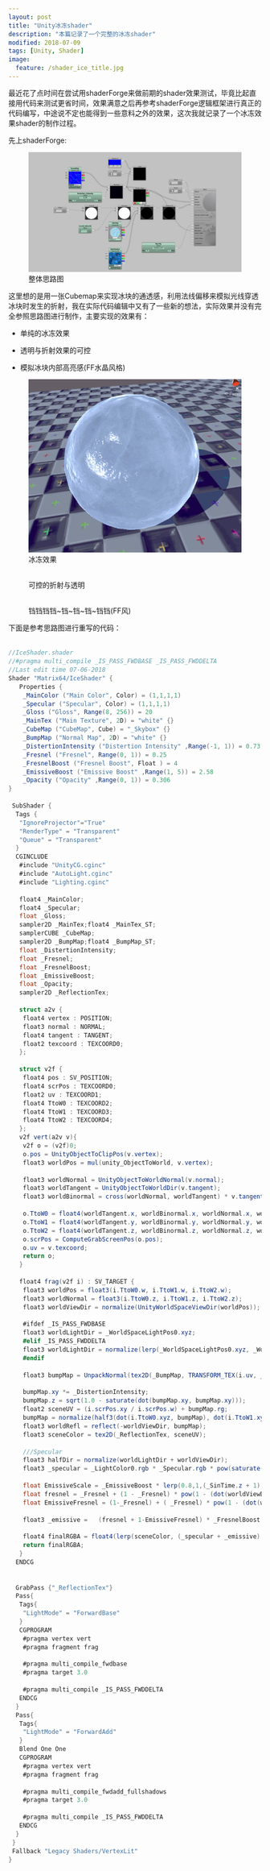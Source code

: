 ```yaml
---
layout: post
title: "Unity冰冻shader"
description: "本篇记录了一个完整的冰冻shader"
modified: 2018-07-09
tags: [Unity, Shader]
image:
  feature: /shader_ice_title.jpg
---
```


最近花了点时间在尝试用shaderForge来做前期的shader效果测试，毕竟比起直接用代码来测试更省时间，效果满意之后再参考shaderForge逻辑框架进行真正的代码编写，中途说不定也能得到一些意料之外的效果，这次我就记录了一个冰冻效果shader的制作过程。

先上shaderForge:

<figure>
 <a href="/images/shader_ice_full.jpg"><img src="/images/shader_ice_mini.jpg" alt=""></a>
 <figcaption>整体思路图</figcaption>
</figure>

这里想的是用一张Cubemap来实现冰块的通透感，利用法线偏移来模拟光线穿透冰块时发生的折射，我在实际代码编辑中又有了一些新的想法，实际效果并没有完全参照思路图进行制作，主要实现的效果有：

- 单纯的冰冻效果

- 透明与折射效果的可控

- 模拟冰块内部高亮感(FF水晶风格)

<figure>
 <a href="/images/ice_show_1.gif"><img src="/images/ice_show_1.gif" alt=""></a>
 <figcaption>冰冻效果</figcaption>
</figure>

<figure>
 <a href="/images/ice_show_2.gif"><img src="/images/ice_show_2.gif" alt=""></a>
 <figcaption>可控的折射与透明</figcaption>
</figure>

<figure>
 <a href="/images/ice_show_3.gif"><img src="/images/ice_show_3.gif" alt=""></a>
 <figcaption>铛铛铛铛~铛~铛~铛~铛铛(FF风)</figcaption>
</figure>

下面是参考思路图进行重写的代码：

```c#

//IceShader.shader
//#pragma multi_compile _IS_PASS_FWDBASE _IS_PASS_FWDDELTA
//Last edit time 07-06-2018
Shader "Matrix64/IceShader" {
   Properties {
    _MainColor ("Main Color", Color) = (1,1,1,1)
    _Specular ("Specular", Color) = (1,1,1,1)
    _Gloss ("Gloss", Range(8, 256)) = 20
    _MainTex ("Main Texture", 2D) = "white" {}
    _CubeMap ("CubeMap", Cube) = "_Skybox" {}
    _BumpMap ("Normal Map", 2D) = "white" {}
    _DistertionIntensity ("Distertion Intensity" ,Range(-1, 1)) = 0.73
    _Fresnel ("Fresnel", Range(0, 1)) = 0.25
    _FresnelBoost ("Fresnel Boost", Float ) = 4
    _EmissiveBoost ("Emissive Boost" ,Range(1, 5)) = 2.58
    _Opacity ("Opacity" ,Range(0, 1)) = 0.306
}

 SubShader {
  Tags {
   "IgnoreProjector"="True"
   "RenderType" = "Transparent"
   "Queue" = "Transparent"
  }
  CGINCLUDE
   #include "UnityCG.cginc"
   #include "AutoLight.cginc"
   #include "Lighting.cginc"

   float4 _MainColor;
   float4 _Specular;
   float _Gloss;
   sampler2D _MainTex;float4 _MainTex_ST;
   samplerCUBE _CubeMap;
   sampler2D _BumpMap;float4 _BumpMap_ST;
   float _DistertionIntensity;
   float _Fresnel;
   float _FresnelBoost;
   float _EmissiveBoost;
   float _Opacity;
   sampler2D _ReflectionTex;

   struct a2v {
    float4 vertex : POSITION;
    float3 normal : NORMAL;
    float4 tangent : TANGENT;
    float2 texcoord : TEXCOORD0;
   };

   struct v2f {
    float4 pos : SV_POSITION;
    float4 scrPos : TEXCOORD0;
    float2 uv : TEXCOORD1;
    float4 TtoW0 : TEXCOORD2;
    float4 TtoW1 : TEXCOORD3;
    float4 TtoW2 : TEXCOORD4;
   };
   v2f vert(a2v v){
    v2f o = (v2f)0;
    o.pos = UnityObjectToClipPos(v.vertex);
    float3 worldPos = mul(unity_ObjectToWorld, v.vertex);

    float3 worldNormal = UnityObjectToWorldNormal(v.normal);
    float3 worldTangent = UnityObjectToWorldDir(v.tangent);
    float3 worldBinormal = cross(worldNormal, worldTangent) * v.tangent.w;

    o.TtoW0 = float4(worldTangent.x, worldBinormal.x, worldNormal.x, worldPos.x);
    o.TtoW1 = float4(worldTangent.y, worldBinormal.y, worldNormal.y, worldPos.y);
    o.TtoW2 = float4(worldTangent.z, worldBinormal.z, worldNormal.z, worldPos.z);
    o.scrPos = ComputeGrabScreenPos(o.pos);
    o.uv = v.texcoord;
    return o;
   }

   float4 frag(v2f i) : SV_TARGET {
    float3 worldPos = float3(i.TtoW0.w, i.TtoW1.w, i.TtoW2.w);
    float3 worldNormal = float3(i.TtoW0.z, i.TtoW1.z, i.TtoW2.z);
    float3 worldViewDir = normalize(UnityWorldSpaceViewDir(worldPos));

    #ifdef _IS_PASS_FWDBASE
    float3 worldLightDir = _WorldSpaceLightPos0.xyz;
    #elif _IS_PASS_FWDDELTA
    float3 worldLightDir = normalize(lerp(_WorldSpaceLightPos0.xyz, _WorldSpaceLightPos0.xyz - worldPos.xyz, _WorldSpaceLightPos0.w));
    #endif

    float3 bumpMap = UnpackNormal(tex2D(_BumpMap, TRANSFORM_TEX(i.uv, _BumpMap)));

    bumpMap.xy *= _DistertionIntensity;
    bumpMap.z = sqrt(1.0 - saturate(dot(bumpMap.xy, bumpMap.xy)));
    float2 sceneUV = (i.scrPos.xy / i.scrPos.w) + bumpMap.rg;
    bumpMap = normalize(half3(dot(i.TtoW0.xyz, bumpMap), dot(i.TtoW1.xyz, bumpMap), dot(i.TtoW2.xyz, bumpMap)));
    float3 worldRefl = reflect(-worldViewDir, bumpMap);
    float3 sceneColor = tex2D(_ReflectionTex, sceneUV);

    ///Specular
    float3 halfDir = normalize(worldLightDir + worldViewDir);
    float3 _specular = _LightColor0.rgb * _Specular.rgb * pow(saturate(dot(bumpMap,halfDir)), _Gloss);

    float EmissiveScale = _EmissiveBoost * lerp(0.8,1,(_SinTime.z + 1) * 0.5);
    float fresnel = _Fresnel + (1 - _Fresnel) * pow(1 - (dot(worldViewDir, bumpMap)),5);
    float EmissiveFresnel = (1-_Fresnel) + ( _Fresnel) * pow(1 - (dot(worldViewDir * EmissiveScale, bumpMap)),5);

    float3 _emissive =   (fresnel + 1-EmissiveFresnel) * _FresnelBoost * texCUBE(_CubeMap, worldRefl).rgb * tex2D(_MainTex, TRANSFORM_TEX(i.uv, _MainTex)).rgb * _MainColor.rgb;

    float4 finalRGBA = float4(lerp(sceneColor, (_specular + _emissive) , _Opacity) ,1);
    return finalRGBA;
   }
  ENDCG


  GrabPass {"_ReflectionTex"}
  Pass{
   Tags{
    "LightMode" = "ForwardBase"
   }
   CGPROGRAM
    #pragma vertex vert
    #pragma fragment frag

    #pragma multi_compile_fwdbase
    #pragma target 3.0

    #pragma multi_compile _IS_PASS_FWDDELTA
   ENDCG
  }
  Pass{
   Tags{
    "LightMode" = "ForwardAdd"
   }
   Blend One One
   CGPROGRAM
    #pragma vertex vert
    #pragma fragment frag

    #pragma multi_compile_fwdadd_fullshadows
    #pragma target 3.0

    #pragma multi_compile _IS_PASS_FWDDELTA
   ENDCG
  }
 }
 Fallback "Legacy Shaders/VertexLit"
}
```
